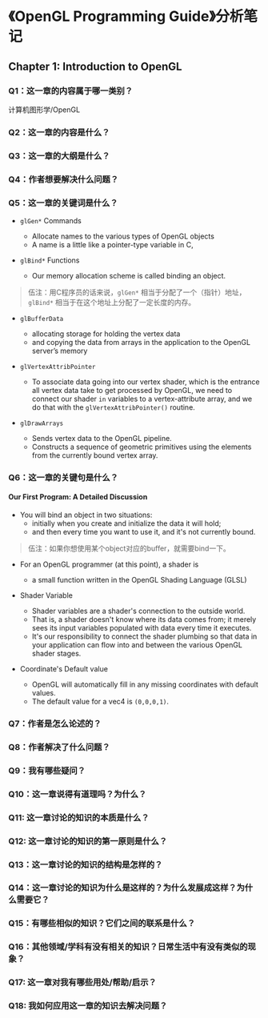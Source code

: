 # 《OpenGL Programming Guide》分析笔记

## Chapter 1: Introduction to OpenGL

### Q1：这一章的内容属于哪一类别？

计算机图形学/OpenGL

### Q2：这一章的内容是什么？

### Q3：这一章的大纲是什么？

### Q4：作者想要解决什么问题？

### Q5：这一章的关键词是什么？

- `glGen*` Commands
  - Allocate names to the various types of OpenGL objects
  - A name is a little like a pointer-type variable in C,

- `glBind*` Functions
  - Our memory allocation scheme is called binding an object.

> 伍注：用C程序员的话来说，`glGen*` 相当于分配了一个（指针）地址，
> `glBind*` 相当于在这个地址上分配了一定长度的内存。

- `glBufferData`
  - allocating storage for holding the vertex data
  - and copying the data from arrays in the application to the OpenGL server’s memory

- `glVertexAttribPointer`
  - To associate data going into our vertex shader,
    which is the entrance all vertex data take to get processed by OpenGL,
    we need to connect our shader `in` variables to a vertex-attribute array,
    and we do that with the `glVertexAttribPointer()` routine.

- `glDrawArrays`
  - Sends vertex data to the OpenGL pipeline.
  - Constructs a sequence of geometric primitives using the elements from the currently bound vertex array.

### Q6：这一章的关键句是什么？

#### Our First Program: A Detailed Discussion

- You will bind an object in two situations:
  - initially when you create and initialize the data it will hold;
  - and then every time you want to use it, and it's not currently bound.

> 伍注：如果你想使用某个object对应的buffer，就需要bind一下。

- For an OpenGL programmer (at this point), a shader is
  - a small function written in the OpenGL Shading Language (GLSL)

- Shader Variable
  - Shader variables are a shader's connection to the outside world.
  - That is, a shader doesn't know where its data comes from;
    it merely sees its input variables populated with data every time it executes.
  - It's our responsibility to connect the shader plumbing so that
    data in your application can flow into and between the various OpenGL shader stages.

- Coordinate's Default value
  - OpenGL will automatically fill in any missing coordinates with default values.
  - The default value for a vec4 is `(0,0,0,1)`.

### Q7：作者是怎么论述的？

### Q8：作者解决了什么问题？

### Q9：我有哪些疑问？

### Q10：这一章说得有道理吗？为什么？

### Q11: 这一章讨论的知识的本质是什么？

### Q12: 这一章讨论的知识的第一原则是什么？

### Q13：这一章讨论的知识的结构是怎样的？

### Q14：这一章讨论的知识为什么是这样的？为什么发展成这样？为什么需要它？

### Q15：有哪些相似的知识？它们之间的联系是什么？

### Q16：其他领域/学科有没有相关的知识？日常生活中有没有类似的现象？

### Q17: 这一章对我有哪些用处/帮助/启示？

### Q18: 我如何应用这一章的知识去解决问题？
